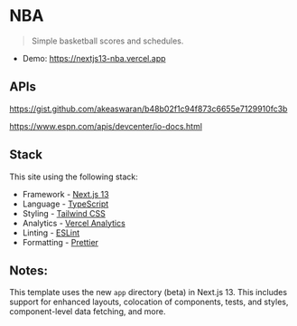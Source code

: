 # NBA

> Simple basketball scores and schedules.

- Demo: https://nextjs13-nba.vercel.app

## APIs

https://gist.github.com/akeaswaran/b48b02f1c94f873c6655e7129910fc3b

https://www.espn.com/apis/devcenter/io-docs.html

## Stack

This site using the following stack:

- Framework - [Next.js 13](https://nextjs.org/13)
- Language - [TypeScript](https://www.typescriptlang.org)
- Styling - [Tailwind CSS](https://tailwindcss.com)
- Analytics - [Vercel Analytics](https://vercel.com/analytics)
- Linting - [ESLint](https://eslint.org)
- Formatting - [Prettier](https://prettier.io)

## Notes:

This template uses the new `app` directory (beta) in Next.js 13. This includes support for enhanced layouts, colocation of components, tests, and styles, component-level data fetching, and more.
